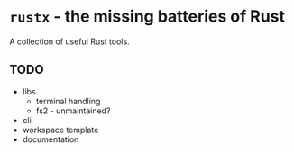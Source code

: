 # `rustx` - the missing batteries of Rust

A collection of useful Rust tools.

## TODO

- libs
  - terminal handling
  - fs2 - unmaintained?
- cli
- workspace template
- documentation

